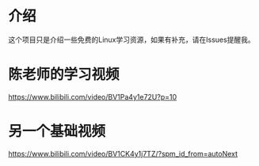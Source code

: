 # 介绍

这个项目只是介绍一些免费的Linux学习资源，如果有补充，请在Issues提醒我。

# 陈老师的学习视频

https://www.bilibili.com/video/BV1Pa4y1e72U?p=10


# 另一个基础视频

https://www.bilibili.com/video/BV1CK4y1j7TZ/?spm_id_from=autoNext

